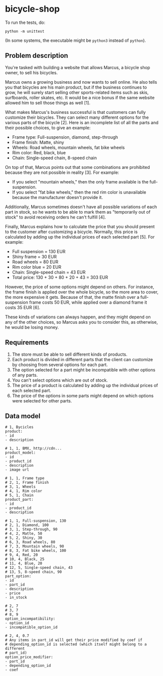 # bicycle-shop

To run the tests, do:

```shell
python -m unittest
```

(In some systems, the executable might be `python3` instead of `python`).

## Problem description

You're tasked with building a website that allows Marcus, a bicycle shop owner, to sell his bicycles.

Marcus owns a growing business and now wants to sell online. He also tells you that bicycles are his main product, but if the business continues to grow, he will surely start selling other sports-related items such as skis, surfboards, roller skates, etc. It would be a nice bonus if the same website allowed him to sell those things as well [1].

What makes Marcus's business successful is that customers can fully customize their bicycles. They can select many different options for the various parts of the bicycle [2]. Here is an incomplete list of all the parts and their possible choices, to give an example:

* Frame type: Full-suspension, diamond, step-through
* Frame finish: Matte, shiny
* Wheels: Road wheels, mountain wheels, fat bike wheels
* Rim color: Red, black, blue
* Chain: Single-speed chain, 8-speed chain

On top of that, Marcus points out that some combinations are prohibited because they are not possible in reality [3]. For example:

* If you select "mountain wheels," then the only frame available is the full-suspension.
* If you select "fat bike wheels," then the red rim color is unavailable because the manufacturer doesn't provide it.

Additionally, Marcus sometimes doesn't have all possible variations of each part in stock, so he wants to be able to mark them as "temporarily out of stock" to avoid receiving orders he can't fulfill [4].

Finally, Marcus explains how to calculate the price that you should present to the customer after customizing a bicycle. Normally, this price is calculated by adding up the individual prices of each selected part [5]. For example:

* Full suspension = 130 EUR
* Shiny frame = 30 EUR
* Road wheels = 80 EUR
* Rim color blue = 20 EUR
* Chain: Single-speed chain = 43 EUR
* Total price: 130 + 30 + 80 + 20 + 43 = 303 EUR

However, the price of some options might depend on others. For instance, the frame finish is applied over the whole bicycle, so the more area to cover, the more expensive it gets. Because of that, the matte finish over a full-suspension frame costs 50 EUR, while applied over a diamond frame it costs 35 EUR [6].

These kinds of variations can always happen, and they might depend on any of the other choices, so Marcus asks you to consider this, as otherwise, he would be losing money.

## Requirements

1. The store must be able to sell different kinds of products.
2. Each product is divided in different parts that the client can customize by choosing from several options for each part.
3. The option selected for a part might be incompatible with other options of any parts.
4. You can't select options which are out of stock.
5. The price of a product is calculated by adding up the individual prices of each selected part.
6. The price of the options in some parts might depend on which options were selected for other parts.

## Data model

```
# 1, Bycicles
product:
- id
- description

# 1, 1, BMX, http://cdn...
product_model:
- id
- product_id
- description
- image url

# 1, 1, Frame type
# 2, 1, Frame finish
# 3, 1, Wheels
# 4, 1, Rim color
# 5, 1, Chain
product_part:
- id
- product_id
- description

# 1, 1, Full-suspension, 130
# 2, 1, Diamond, 100
# 3, 1, Step-through, 90
# 4, 2, Matte, 50
# 5, 2, Shiny, 30
# 6, 3, Road wheels, 80
# 7, 3, Mountain wheels, 90
# 8, 3, Fat bike wheels, 100
# 9, 4, Red, 20
# 10, 4, Black, 25
# 11, 4, Blue, 20
# 12, 5, Single-speed chain, 43
# 13, 5, 8-speed chain, 90
part_option:
- id
- part_id
- description
- price
- in_stock

# 2, 7
# 3, 7
# 8, 9
option_incompatibility:
- option_id
- incompatible_option_id

# 2, 4, 0.7
# Any items in part_id will get their price modified by coef if
# depending_option_id is selected (which itself might belong to a different
# part_id)
option_price_modifier:
- part_id
- depending_option_id
- coef
```
